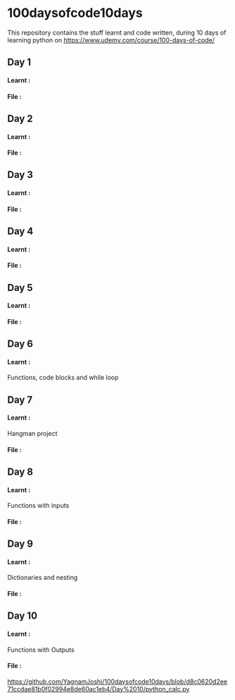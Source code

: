 # 100daysofcode10days
This repository contains the stuff learnt and code written, during 10 days of learning python on https://www.udemy.com/course/100-days-of-code/
## Day 1 
#### Learnt :

#### File : 


## Day 2
#### Learnt :

#### File : 


## Day 3
#### Learnt :

#### File : 


## Day 4
#### Learnt :

#### File : 


## Day 5 
#### Learnt :

#### File : 


## Day 6
#### Learnt :
Functions, code blocks and while loop

## Day 7
#### Learnt :
Hangman project

#### File : 


## Day 8
#### Learnt :
Functions with inputs
#### File : 


## Day 9 
#### Learnt :
Dictionaries and nesting
#### File : 


## Day 10
#### Learnt :
Functions with Outputs 
#### File : 
https://github.com/YagnamJoshi/100daysofcode10days/blob/d8c0620d2ee71ccdae81b0f02994e8de60ac1eb4/Day%2010/python_calc.py
